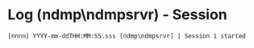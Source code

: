 # Log (ndmp\ndmpsrvr) - Session

```
[nnnn] YYYY-mm-ddTHH:MM:SS.sss [ndmp\ndmpsrvr] | Session 1 started
```
